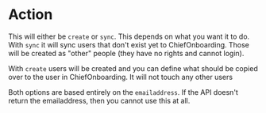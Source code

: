 # Action

This will either be `create` or `sync`. This depends on what you want it to do.
With `sync` it will sync users that don't exist yet to ChiefOnboarding. Those will be created as "other" people (they have no rights and cannot login).

With `create` users will be created and you can define what should be copied over to the user in ChiefOnboarding. It will not touch any other users 

Both options are based entirely on the `emailaddress`. If the API doesn't return the emailaddress, then you cannot use this at all.
